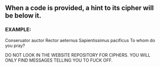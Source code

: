 ## When a code is provided, a hint to its cipher will be below it.

### EXAMPLE:
Conseruator auctor
Rector aeternus
Sapientissimus pacificus
To whom do you pray?

DO NOT LOOK IN THE WEBSITE REPOSITORY FOR CIPHERS. YOU WILL ONLY FIND MESSAGES TELLING YOU TO FUCK OFF.
